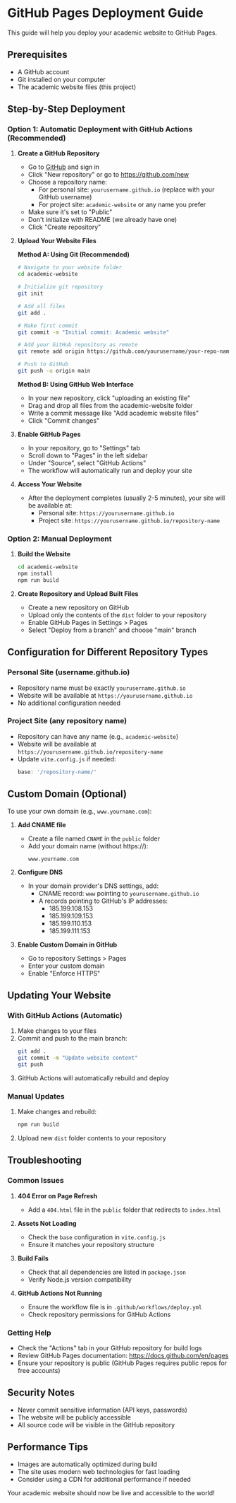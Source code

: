 # GitHub Pages Deployment Guide

This guide will help you deploy your academic website to GitHub Pages.

## Prerequisites

- A GitHub account
- Git installed on your computer
- The academic website files (this project)

## Step-by-Step Deployment

### Option 1: Automatic Deployment with GitHub Actions (Recommended)

1. **Create a GitHub Repository**
   - Go to [GitHub](https://github.com) and sign in
   - Click "New repository" or go to https://github.com/new
   - Choose a repository name:
     - For personal site: `yourusername.github.io` (replace with your GitHub username)
     - For project site: `academic-website` or any name you prefer
   - Make sure it's set to "Public"
   - Don't initialize with README (we already have one)
   - Click "Create repository"

2. **Upload Your Website Files**
   
   **Method A: Using Git (Recommended)**
   ```bash
   # Navigate to your website folder
   cd academic-website
   
   # Initialize git repository
   git init
   
   # Add all files
   git add .
   
   # Make first commit
   git commit -m "Initial commit: Academic website"
   
   # Add your GitHub repository as remote
   git remote add origin https://github.com/yourusername/your-repo-name.git
   
   # Push to GitHub
   git push -u origin main
   ```
   
   **Method B: Using GitHub Web Interface**
   - In your new repository, click "uploading an existing file"
   - Drag and drop all files from the academic-website folder
   - Write a commit message like "Add academic website files"
   - Click "Commit changes"

3. **Enable GitHub Pages**
   - In your repository, go to "Settings" tab
   - Scroll down to "Pages" in the left sidebar
   - Under "Source", select "GitHub Actions"
   - The workflow will automatically run and deploy your site

4. **Access Your Website**
   - After the deployment completes (usually 2-5 minutes), your site will be available at:
     - Personal site: `https://yourusername.github.io`
     - Project site: `https://yourusername.github.io/repository-name`

### Option 2: Manual Deployment

1. **Build the Website**
   ```bash
   cd academic-website
   npm install
   npm run build
   ```

2. **Create Repository and Upload Built Files**
   - Create a new repository on GitHub
   - Upload only the contents of the `dist` folder to your repository
   - Enable GitHub Pages in Settings > Pages
   - Select "Deploy from a branch" and choose "main" branch

## Configuration for Different Repository Types

### Personal Site (username.github.io)
- Repository name must be exactly `yourusername.github.io`
- Website will be available at `https://yourusername.github.io`
- No additional configuration needed

### Project Site (any repository name)
- Repository can have any name (e.g., `academic-website`)
- Website will be available at `https://yourusername.github.io/repository-name`
- Update `vite.config.js` if needed:
  ```javascript
  base: '/repository-name/'
  ```

## Custom Domain (Optional)

To use your own domain (e.g., `www.yourname.com`):

1. **Add CNAME file**
   - Create a file named `CNAME` in the `public` folder
   - Add your domain name (without https://):
     ```
     www.yourname.com
     ```

2. **Configure DNS**
   - In your domain provider's DNS settings, add:
     - CNAME record: `www` pointing to `yourusername.github.io`
     - A records pointing to GitHub's IP addresses:
       - 185.199.108.153
       - 185.199.109.153
       - 185.199.110.153
       - 185.199.111.153

3. **Enable Custom Domain in GitHub**
   - Go to repository Settings > Pages
   - Enter your custom domain
   - Enable "Enforce HTTPS"

## Updating Your Website

### With GitHub Actions (Automatic)
1. Make changes to your files
2. Commit and push to the main branch:
   ```bash
   git add .
   git commit -m "Update website content"
   git push
   ```
3. GitHub Actions will automatically rebuild and deploy

### Manual Updates
1. Make changes and rebuild:
   ```bash
   npm run build
   ```
2. Upload new `dist` folder contents to your repository

## Troubleshooting

### Common Issues

1. **404 Error on Page Refresh**
   - Add a `404.html` file in the `public` folder that redirects to `index.html`

2. **Assets Not Loading**
   - Check the `base` configuration in `vite.config.js`
   - Ensure it matches your repository structure

3. **Build Fails**
   - Check that all dependencies are listed in `package.json`
   - Verify Node.js version compatibility

4. **GitHub Actions Not Running**
   - Ensure the workflow file is in `.github/workflows/deploy.yml`
   - Check repository permissions for GitHub Actions

### Getting Help

- Check the "Actions" tab in your GitHub repository for build logs
- Review GitHub Pages documentation: https://docs.github.com/en/pages
- Ensure your repository is public (GitHub Pages requires public repos for free accounts)

## Security Notes

- Never commit sensitive information (API keys, passwords)
- The website will be publicly accessible
- All source code will be visible in the GitHub repository

## Performance Tips

- Images are automatically optimized during build
- The site uses modern web technologies for fast loading
- Consider using a CDN for additional performance if needed

Your academic website should now be live and accessible to the world!

